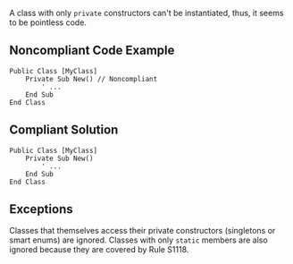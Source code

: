 
A class with only `private` constructors can't be instantiated, thus, it seems to be pointless code.

## Noncompliant Code Example


    Public Class [MyClass]
        Private Sub New() // Noncompliant
            ' ...
        End Sub
    End Class


## Compliant Solution


    Public Class [MyClass]
        Private Sub New()
            ' ...
        End Sub
    End Class


## Exceptions

Classes that themselves access their private constructors (singletons or smart enums) are ignored. Classes with only `static` members are also ignored because they are covered by Rule S1118.
